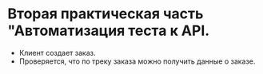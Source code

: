 ﻿# Вторая практическая часть "Автоматизация теста к API.
- Клиент создает заказ.
- Проверяется, что по треку заказа можно получить данные о заказе.